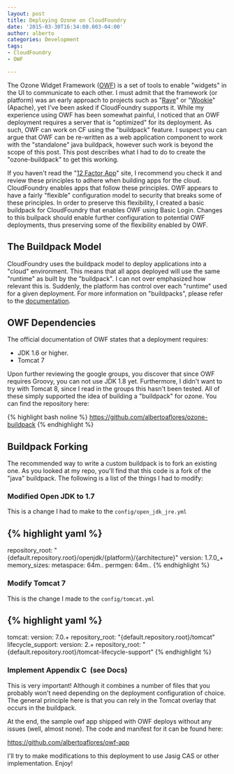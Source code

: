 ```yaml
---
layout: post
title: Deploying Ozone on CloudFoundry
date: '2015-03-30T16:34:00.003-04:00'
author: alberto
categories: Development
tags:
- CloudFoundry
- OWF

---
```


The Ozone Widget Framework (<a href="http://www.ozoneplatform.org/" rel="nofollow" target="_blank">OWF</a>) is a set of tools to enable "widgets" in the UI to communicate to each other. I must admit that the framework (or platform) was an early approach to projects such as "<a href="https://rave.apache.org/index.html" rel="nofollow" target="_blank">Rave</a>" or "<a href="http://wookie.apache.org/" rel="nofollow" target="_blank">Wookie</a>" (Apache), yet I've been asked if CloudFoundry supports it. While my experience using OWF has been somewhat painful, I noticed that an OWF deployment requires a server that is "optimized" for its deployment.  As such, OWF can work on CF using the "buildpack" feature. I suspect you can argue that OWF can be re-written as a web application component to work with the "standalone" java buildpack, however such work is beyond the scope of this post. This post describes what I had to do to create the "ozone-buildpack" to get this working.

If you haven't read the "<a href="http://12factor.net/" rel="nofollow" target="_blank">12 Factor App</a>" site, I recommend you check it and review these principles to adhere when building apps for the cloud. CloudFoundry enables apps that follow these principles. OWF appears to have a fairly "flexible" configuration model to security that breaks some of these principles. In order to preserve this flexibility, I created a basic buildpack for CloudFoundry that enables OWF using Basic Login. Changes to this builpack should enable further configuration to potential OWF deployments, thus preserving some of the flexibility enabled by OWF.

## The Buildpack Model
CloudFoundry uses the buildpack model to deploy applications into a "cloud" environment. This means that all apps deployed will use the same "runtime" as built by the "buildpack". I can not over emphasized how relevant this is. Suddenly, the platform has control over each "runtime" used for a given deployment. For more information on "buildpacks", please refer to the <a href="http://docs.cloudfoundry.org/buildpacks/" rel="nofollow" target="_blank">documentation</a>.

## OWF Dependencies
The official documentation of OWF states that a deployment requires:

* JDK 1.6 or higher.
* Tomcat 7

Upon further reviewing the google groups, you discover that since OWF requires Groovy, you can not use JDK 1.8 yet. Furthermore, I didn't want to try with Tomcat 8, since I read in the groups this hasn't been tested. All of these simply supported the idea of building a "buildpack" for ozone. You can find the repository here:

{% highlight bash noline  %}
  https://github.com/albertoaflores/ozone-buildpack
{% endhighlight %}

## Buildpack Forking
The recommended way to write a custom buildpack is to fork an existing one. As you looked at my repo, you'll find that this code is a fork of the "java" buildpack. The following is a list of the things I had to modify:

### Modified Open JDK to 1.7
This is a change I had to make to the ```config/open_jdk_jre.yml```

{% highlight yaml  %}
---
repository_root: "{default.repository.root}/openjdk/{platform}/{architecture}"
version: 1.7.0_+
memory_sizes:
  metaspace: 64m..
  permgen: 64m..
{% endhighlight %}

### Modify Tomcat 7
This is the change I made to the ```config/tomcat.yml```

{% highlight yaml  %}
---
tomcat:
  version: 7.0.+
  repository_root: "{default.repository.root}/tomcat"
lifecycle_support:
  version: 2.+
  repository_root: "{default.repository.root}/tomcat-lifecycle-support"
{% endhighlight %}


### Implement Appendix C&nbsp; (see Docs)
This is very important! Although it combines a number of files that you probably won't need depending on the deployment configuration of choice. The general principle here is that you can rely in the Tomcat overlay that occurs in the buildpack.

At the end, the sample owf app shipped with OWF deploys without any issues (well, almost none). The code and manifest for it can be found here:

<a href="https://github.com/albertoaflores/owf-app">https://github.com/albertoaflores/owf-app</a>

I'll try to make modifications to this deployment to use Jasig CAS or other implementation. Enjoy!